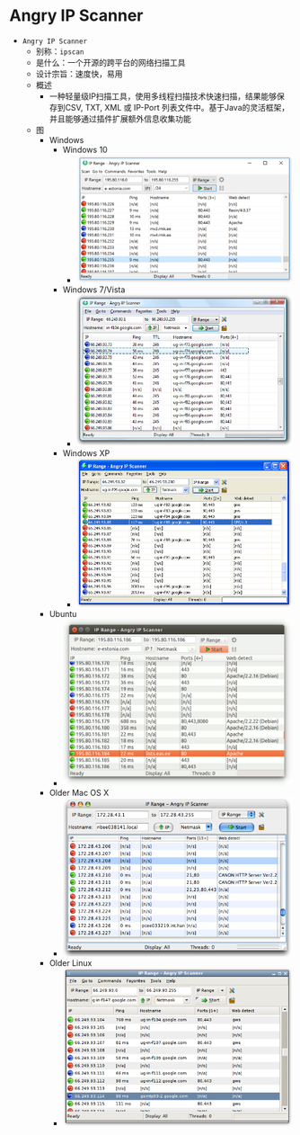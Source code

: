 # Angry IP Scanner

* `Angry IP Scanner`
  * 别称：`ipscan`
  * 是什么：一个开源的跨平台的网络扫描工具
  * 设计宗旨：速度快，易用
  * 概述
    * 一种轻量级IP扫描工具，使用多线程扫描技术快速扫描，结果能够保存到CSV, TXT, XML 或 IP-Port 列表文件中。基于Java的灵活框架，并且能够通过插件扩展额外信息收集功能
  * 图
    * Windows
      * Windows 10
        * ![angry_ip_scanner_screen_win10](../../assets/img/angry_ip_scanner_screen_win10.png)
      * Windows 7/Vista
        * ![angry_ip_scanner_screen_win7](../../assets/img/angry_ip_scanner_screen_win7.png)
      * Windows XP
        * ![angry_ip_scanner_screen_winxp](../../assets/img/angry_ip_scanner_screen_winxp.png)
    * Ubuntu
      * ![angry_ip_scanner_screen_ubuntu](../../assets/img/angry_ip_scanner_screen_ubuntu.png)
    * Older Mac OS X
      * ![angry_ip_scanner_screen_macosx](../../assets/img/angry_ip_scanner_screen_macosx.png)
    * Older Linux
      * ![angry_ip_scanner_screen_linux](../../assets/img/angry_ip_scanner_screen_linux.png)
